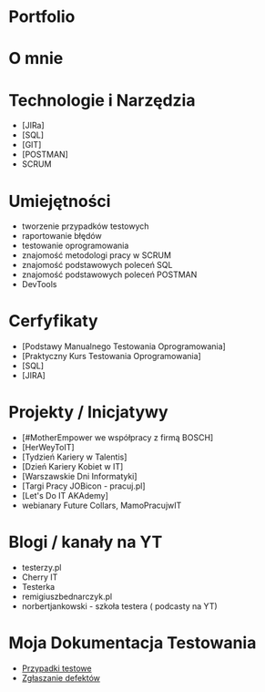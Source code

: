# Portfolio

# O mnie

# Technologie i Narzędzia 
* [JIRa]
* [SQL]
* [GIT]
* [POSTMAN]
* SCRUM

# Umiejętności 
* tworzenie przypadków testowych
* raportowanie błędów 
* testowanie oprogramowania 
* znajomość metodologi pracy w SCRUM
* znajomość podstawowych poleceń SQL
* znajomość podstawowych poleceń POSTMAN
* DevTools

# Cerfyfikaty 
* [Podstawy Manualnego Testowania Oprogramowania]
* [Praktyczny Kurs Testowania Oprogramowania]
* [SQL]
* [JIRA]

# Projekty / Inicjatywy
* [#MotherEmpower we współpracy z firmą BOSCH]
* [HerWeyToIT]
* [Tydzień Kariery w Talentis]
* [Dzień Kariery Kobiet w IT]
* [Warszawskie Dni Informatyki]
* [Targi Pracy JOBicon - pracuj.pl]
* [Let's Do IT AKAdemy]
* webianary Future Collars, MamoPracujwIT

# Blogi / kanały na YT
* testerzy.pl
* Cherry IT
* Testerka
* remigiuszbednarczyk.pl
* norbertjankowski - szkoła testera ( podcasty na YT)

# Moja Dokumentacja Testowania
* [Przypadki testowe](https://drive.google.com/drive/u/1/folders/1wu7AVei0fOAsVhof5QblY7irO_LB85jC)
* [Zgłaszanie defektów](https://drive.google.com/drive/folders/1ZhbUs0-wcRq_uk4sbneF2WjGPLIuy8He?usp=sharing)
